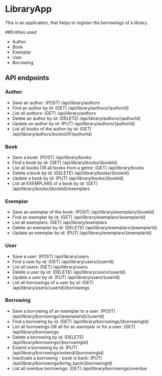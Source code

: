 # LibraryApp

This is an application, that helps to register the borrowings of a library. 

##Entities used

* Author 
* Book
* Exemplar
* User
* Borrowing


## API endpoints

### Author

* Save an author: (POST) /api/library/authors
* Find an author by id: (GET) /api/library/authors/{authorId}
* List all authors: (GET) /api/library/authors
* Delete an author by id: (DELETE) /api/library/authors/{authorId}
* Update an author by id: (PUT) /api/library/authors/{authorId}
* List all books of the author by id: (GET) /api/library/authors/booksOf/{authorId}


### Book

* Save a book: (POST) /api/library/books
* Find a book by id: (GET) /api/library/books/{bookId}
* List all books OR all books from a genre: (GET) /api/library/books
* Delete a book by id: (DELETE) /api/library/books/{bookId}
* Update a book by id: (PUT) /api/library/books/{bookId}
* List all EXEMPLARS of a book by id: (GET) /api/library/books/{bookId}/exemplars


### Exemplar

* Save an exemplar of the book: (POST) /api/library/exemplars/{bookId}
* Find an exemplar by id: (GET) /api/library/exemplars/{exemplarId}
* List all exemplars: (GET) /api/library/exemplars
* Delete an exemplar by id: (DELETE) /api/library/exemplars/{exemplarId}
* Update an exemplar by id: (PUT) /api/library/exemplars/{exemplarId}


### User

* Save a user: (POST) /api/library/users
* Find a user by id: (GET) /api/library/users/{userId}
* List all users: (GET) /api/library/users
* Delete a user by id: (DELETE) /api/library/users/{userId}
* Update a user by id: (PUT) /api/library/users/{userId}
* List all borrowings of a user by id: (GET) /api/library/users/{userId}/borrowings


### Borrowing

* Save a borrowing of an exemplar to a user: (POST) /api/library/borrowings/{exemplarId}/{userId}
* Find a borrowing by id: (GET) /api/library/borrowings/{borrowingId}
* List all borrowings OR all for an exemplar or for a user: (GET) /api/library/borrowings
* Delete a borrowing by id: (DELETE) /api/library/borrowings/{borrowingId}
* Extend a borrowing by id: (PUT) /api/library/borrowings/extend/{borrowingId}
* Inactivate a borrowing - book is back: (PUT) /api/library/borrowings/bring_back/{borrowingId}
* List all overdue borrowings: (GET) /api/library/borrowings/overdue


